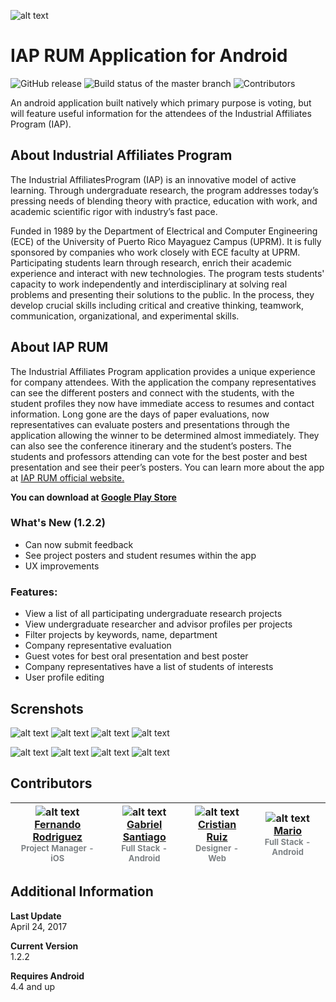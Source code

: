 ![alt text][logo] 
# IAP RUM Application for Android 
![GitHub release](https://img.shields.io/badge/release-v1.2.2-blue.svg)
![Build status of the master branch](https://img.shields.io/badge/Android%20build-passing-brightgreen.svg)
![Contributors](https://img.shields.io/badge/contributors-4-lightgrey.svg)

An android application built natively which primary purpose is voting, but will feature useful information for the attendees of the Industrial Affiliates Program (IAP).

## About Industrial Affiliates Program

The Industrial AffiliatesProgram (IAP) is an innovative model of active learning.  Through undergraduate research, the program addresses today’s pressing needs of blending theory with practice, education with work, and academic scientific rigor with industry’s fast pace.

Funded in 1989 by the Department of Electrical and Computer Engineering (ECE) of the University of Puerto Rico Mayaguez Campus (UPRM). It is fully sponsored by companies who work closely with ECE faculty at UPRM. Participating students learn through research, enrich their academic experience and interact with new technologies. The program tests students' capacity to work independently and interdisciplinary at solving real problems and presenting their solutions to  the  public. In the process, they develop crucial skills including  critical  and creative thinking, teamwork, communication, organizational, and experimental skills.

## About IAP RUM

The Industrial Affiliates Program application provides a unique experience for company attendees. With the application the company representatives can see the different posters and connect with the students, with the student profiles they now have immediate access to resumes and contact information. Long gone are the days of paper evaluations, now representatives can evaluate posters and presentations through the application allowing the winner to be determined almost immediately. They can also see the conference itinerary and the student’s posters. The students and professors attending can vote for the best poster and best presentation and see their peer’s posters. You can learn more about the app at [IAP RUM official website.][website] 

<b>You can download at [Google Play Store][google_play_store]</b>

### What's New (1.2.2)
- Can now submit feedback
- See project posters and student resumes within the app
- UX improvements

### Features:
- View a list of all participating undergraduate research projects
- View undergraduate researcher and advisor profiles per projects
- Filter projects by keywords, name, department
- Company representative evaluation
- Guest votes for best oral presentation and best poster
- Company representatives have a list of students of interests
- User profile editing


## Screnshots

![alt text][research_list]
![alt text][poster_detail]
![alt text][student_profile]
![alt text][advisor_profile]

![alt text][evaluation]
![alt text][voting]
![alt text][schedule]
![alt text][student_of_interest]

## Contributors
| ![alt text][PM_image] <br> [Fernando Rodriguez][PM_git] <br>  <font color="#7d8285" size="2px">Project Manager -  iOS</font> | ![alt text][gabriel] <br> [Gabriel Santiago][gab_git] <br>  <font color="#7d8285" size="2px">Full Stack - Android</font>  |  ![alt text][cristian] <br> [Cristian Ruiz][cris_git] <br>  <font color="#7d8285" size="2px">Designer - Web</font> | ![alt text][mario] <br> [Mario][mario_git] <br>  <font color="#7d8285" size="2px">Full Stack - Android </font> | 
|:---: | :---: | :---: | :---: |




## Additional Information

<b>Last Update</b><br>April 24, 2017

<b>Current Version</b><br>
1.2.2

<b>Requires Android</b><br>
4.4 and up

[logo]: https://lh3.googleusercontent.com/WFgSjTZYe_tjYu5X4MaH9YihmUkH6hwb9SoYvb9RIJP10LOKo02jqWot5Mv5jO2KBEU=w150-rw
[website]: https://iapconfapp.firebaseapp.com/
[google_play_store]: https://play.google.com/store/apps/details?id=com.affiliates.iap.iapspring2017&hl=en "Google Play Store"
[student_of_interest]: https://lh3.googleusercontent.com/6jxmqnBzpj_p7CKib9_EKfH28LTZefU7T6zL9zAUPhEdujfTX1zCprQiOomXhwepA7o=h310-rw "Students of Interest"
[research_list]: https://lh3.googleusercontent.com/toIzWuQbJZsrbB30dfGN2TqLd53CiEO9o78pDdPCf67MYin-oRRftz8wvkHc2GEGFlQ=h310-rw "Research List"
[poster_detail]: https://lh3.googleusercontent.com/pRqGN3ElAi_cnivF7ESX1yWufqFr23mNB70uZvpIdme6QkzG2n8hXV6Zg8Z5z_m8mg=h310-rw "Poster Details"
[advisor_profile]:
https://lh3.googleusercontent.com/gbmjwpk4RzBcizZ_iOOEtnf1Qztif3v5lZcHxQq263OrIlYjoMY8TPERmlvHeCCbbQ=h310-rw "Advisor Profile"
[student_profile]: https://lh3.googleusercontent.com/og9Pw_5ksijHaQ03PpssJhf95aXmMt9T0kXyLVEGhOZJUz8fUcclqw5Lkhv63EG2q-g=h310-rw "Student Profile"
[evaluation]: https://lh3.googleusercontent.com/acHmRMI8M9iBMGQN9mRXkD9pnN1IjqefdF-FdC0JYV_96GUpGcXmXwHW34_LPyysyw=h310-rw "Evaluation"
[voting]: https://lh3.googleusercontent.com/lMfPdObs5slxf4rSVevm4Hp-8syHmNPNa1jVLjGdQYBSj7qJ1WNqgC4Wgf-heHtfT9-3=h310-rw "Voting"
[schedule]: https://lh3.googleusercontent.com/Yw9VE6sHoiDc0qUlr_IpYFgkgFbPoSaBEHLvBEpZCTHn9ra9hI-PrgEaE_6J3ixQdg=h310-rw "Schedule"

[PM_image]: https://firebasestorage.googleapis.com/v0/b/iapconfapp.appspot.com/o/WebPhotos%2FBbDRiEyRs2OTYyzeELHFEkvPuOp2_ProfileImage.png?alt=media&token=68efa0b8-bb2b-458c-afa9-365709175e92 "Fernando Rodriguez" 
[gabriel]: https://firebasestorage.googleapis.com/v0/b/iapconfapp.appspot.com/o/WebPhotos%2Fgab%20image.png?alt=media&token=f4458c23-6a0d-4e6a-852d-bf8656ffb34d "Gabriel Santiago"
[cristian]: https://firebasestorage.googleapis.com/v0/b/iapconfapp.appspot.com/o/WebPhotos%2FImyj2FT9gQPWL7gOsbPuGtgfM352_ProfileImage.png?alt=media&token=8a61e32e-9de1-45ab-8258-07d553a31be3
[mario]: https://firebasestorage.googleapis.com/v0/b/iapconfapp.appspot.com/o/WebPhotos%2Fimagemario.png?alt=media&token=31931daf-a80e-441a-a2e7-37a1c2bed07a

[PM_git]: https://github.com/FernandoRod13 "GitHub"
[gab_git]: https://github.com/agSant01 "GitHub"
[cris_git]: https://github.com/krith354 "GitHub"
[mario_git]: https://github.com/marito95 "GitHub"
